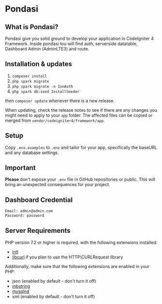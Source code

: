 # Pondasi

## What is Pondasi?

Pondasi give you solid ground to develop your application in CodeIgniter 4 Framework. Inside pondasi tou will find auth, serverside datatable, Dashboard Admin (AdminLTE3) and route.

## Installation & updates

1. `composer install`
2. `php spark migrate`
3. `php spark migrate -n IonAuth`
4. `php spark db:seed InstallSeeder`

then `composer update` whenever
there is a new release.

When updating, check the release notes to see if there are any changes you might need to apply
to your `app` folder. The affected files can be copied or merged from
`vendor/codeigniter4/framework/app`.

## Setup

Copy `.env.examples` to `.env` and tailor for your app, specifically the baseURL
and any database settings.

## Important

**Please** don't expose your `.env` file in GitHub repositories or public. This will bring an unexpected consequences for your project.

## Dashboard Credential

```sh
Email: admin@admin.com
Password: password
```

## Server Requirements

PHP version 7.2 or higher is required, with the following extensions installed: 

- [intl](http://php.net/manual/en/intl.requirements.php)
- [libcurl](http://php.net/manual/en/curl.requirements.php) if you plan to use the HTTP\CURLRequest library

Additionally, make sure that the following extensions are enabled in your PHP:

- json (enabled by default - don't turn it off)
- [mbstring](http://php.net/manual/en/mbstring.installation.php)
- [mysqlnd](http://php.net/manual/en/mysqlnd.install.php)
- xml (enabled by default - don't turn it off)
